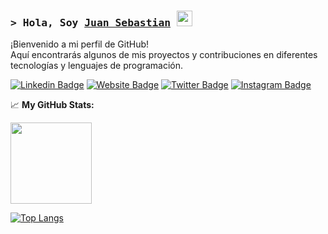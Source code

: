 ### <samp>&gt; Hola, Soy <a href="https://juansesanchezl.github.io/me/" target="_blank">Juan Sebastian</a> <img src="https://media.giphy.com/media/hvRJCLFzcasrR4ia7z/giphy.gif" width="25"> </samp>

¡Bienvenido a mi perfil de GitHub!  
Aquí encontrarás algunos de mis proyectos y contribuciones en diferentes tecnologías y lenguajes de programación.

[![Linkedin Badge](https://img.shields.io/badge/-LinkedIn-0e76a8?style=flat-square&logo=Linkedin&logoColor=white)](https://www.linkedin.com/in/juansesanchezl/)
[![Website Badge](https://img.shields.io/badge/Website-3b5998?style=flat-square&logo=google-chrome&logoColor=white)](https://juansesanchezl.github.io/me/)
[![Twitter Badge](https://img.shields.io/badge/-Twitter-00acee?style=flat-square&logo=Twitter&logoColor=white)](https://twitter.com/JuanseSanchezL)
[![Instagram Badge](https://img.shields.io/badge/-Instagram-e4405f?style=flat-square&logo=Instagram&logoColor=white)](https://instagram.com/juansesanchezl/)

<!--
**jsanchezl12/jsanchezl12** is a ✨ _special_ ✨ repository because its `README.md` (this file) appears on your GitHub profile.

Here are some ideas to get you started:

- 🔭 I’m currently working on ...
- 🌱 I’m currently learning ...
- 👯 I’m looking to collaborate on ...
- 🤔 I’m looking for help with ...
- 💬 Ask me about ...
- 📫 How to reach me: ...
- 😄 Pronouns: ...
- ⚡ Fun fact: ...
-->

📈 **My GitHub Stats:**

<p>
  <img height="130em" src="https://github-readme-stats.vercel.app/api?username=jsanchezl12&show_icons=true&hide_border=true&&count_private=true&include_all_commits=true" />
  
  [![Top Langs](https://github-readme-stats.vercel.app/api/top-langs/?username=jsanchezl12&layout=compact)](https://github.com/anuraghazra/github-readme-stats)
</p>
